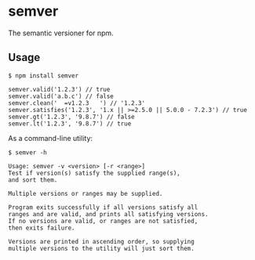 # semver

The semantic versioner for npm.

## Usage

    $ npm install semver

    semver.valid('1.2.3') // true
    semver.valid('a.b.c') // false
    semver.clean('  =v1.2.3   ') // '1.2.3'
    semver.satisfies('1.2.3', '1.x || >=2.5.0 || 5.0.0 - 7.2.3') // true
    semver.gt('1.2.3', '9.8.7') // false
    semver.lt('1.2.3', '9.8.7') // true

As a command-line utility:

    $ semver -h

    Usage: semver -v <version> [-r <range>]
    Test if version(s) satisfy the supplied range(s),
    and sort them.

    Multiple versions or ranges may be supplied.

    Program exits successfully if all versions satisfy all
    ranges and are valid, and prints all satisfying versions.
    If no versions are valid, or ranges are not satisfied,
    then exits failure.

    Versions are printed in ascending order, so supplying
    multiple versions to the utility will just sort them.
